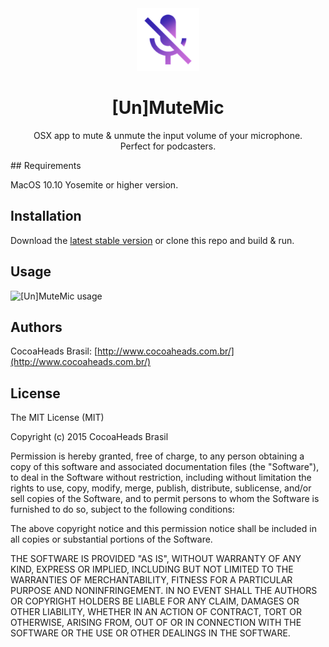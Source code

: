<div align="center">
  <img src="https://raw.githubusercontent.com/CocoaHeadsBrasil/MuteUnmuteMic/master/MuteUnmuteMic/Assets.xcassets/AppIcon.appiconset/128.png" width="100" height="100"/>
  <h1>[Un]MuteMic</h1>
  <p align="center">OSX app to mute &amp; unmute the input volume of your microphone. <br/>Perfect for podcasters.</p>
</div>
## Requirements

MacOS 10.10 Yosemite or higher version.

## Installation

Download the [latest stable version](https://github.com/CocoaHeadsBrasil/MuteUnmuteMic/releases/download/1.4.2/Un.MuteMic.zip) or clone this repo and build & run.

## Usage

![[Un]MuteMic usage](https://cloud.githubusercontent.com/assets/235208/10419593/143171fc-704a-11e5-8270-374ca898685b.gif)

## Authors

CocoaHeads Brasil: [http://www.cocoaheads.com.br/](http://www.cocoaheads.com.br/)

## License

The MIT License (MIT)

Copyright (c) 2015 CocoaHeads Brasil

Permission is hereby granted, free of charge, to any person obtaining a copy
of this software and associated documentation files (the "Software"), to deal
in the Software without restriction, including without limitation the rights
to use, copy, modify, merge, publish, distribute, sublicense, and/or sell
copies of the Software, and to permit persons to whom the Software is
furnished to do so, subject to the following conditions:

The above copyright notice and this permission notice shall be included in all
copies or substantial portions of the Software.

THE SOFTWARE IS PROVIDED "AS IS", WITHOUT WARRANTY OF ANY KIND, EXPRESS OR
IMPLIED, INCLUDING BUT NOT LIMITED TO THE WARRANTIES OF MERCHANTABILITY,
FITNESS FOR A PARTICULAR PURPOSE AND NONINFRINGEMENT. IN NO EVENT SHALL THE
AUTHORS OR COPYRIGHT HOLDERS BE LIABLE FOR ANY CLAIM, DAMAGES OR OTHER
LIABILITY, WHETHER IN AN ACTION OF CONTRACT, TORT OR OTHERWISE, ARISING FROM,
OUT OF OR IN CONNECTION WITH THE SOFTWARE OR THE USE OR OTHER DEALINGS IN THE
SOFTWARE.
